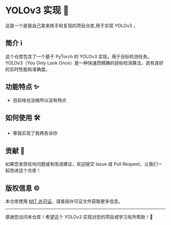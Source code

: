 # YOLOv3 实现 🚀

这是一个是我自己拿来练手和复现的项目仓库,用于实现 YOLOv3 。

## 简介 ℹ️

这个仓库包含了一个基于 PyTorch 的 YOLOv3 实现，用于目标检测任务。YOLOv3（You Only Look Once）是一种快速而精确的目标检测算法，具有良好的实时性能和准确度。

## 功能特点 ✨

- 目前啥也没做所以没有特点


## 如何使用 🛠️

- 等我实现了我再告诉你

<!--  
1. 克隆这个仓库到本地
2. 安装所需的依赖（如果有）
3. 使用预训练模型或训练自己的模型
4. 开始进行目标检测！
-->
## 贡献 🤝

如果您发现任何问题或有改进建议，欢迎提交 Issue 或 Pull Request，让我们一起改进这个仓库！

## 版权信息 ©️

本仓库使用 [MIT 许可证](LICENSE)。请查阅许可证文件获取更多信息。

---

感谢您访问本仓库！希望这个 YOLOv3 实现对您的项目或学习有所帮助！🎉

<!--我是一个python初学者,请你针对代码中所有的函数调用写明用法和注释 , 重新将十分详细的解释以代码注释形式返回给我-->